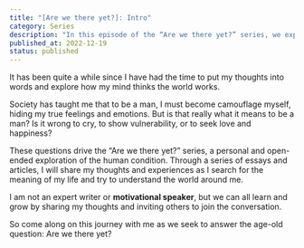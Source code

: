 ```yaml
---
title: "[Are we there yet?]: Intro"
category: Series
description: "In this episode of the “Are we there yet?” series, we explore the idea that life can be more rewarding if we follow the natural order. It may be hard to say when we will arrive at that point of osmosis, but it is essential to maintain hope and stay focused on our goals. Join us as we delve into this thought-provoking topic."
published_at: 2022-12-19
status: published
---
```


It has been quite a while since I have had the time to put my thoughts into words and explore how my mind thinks the world works.

Society has taught me that to be a man, I must become camouflage myself, hiding my true feelings and emotions. But is that really what it means to be a man? Is it wrong to cry, to show vulnerability, or to seek love and happiness?

These questions drive the “Are we there yet?” series, a personal and open-ended exploration of the human condition. Through a series of essays and articles, I will share my thoughts and experiences as I search for the meaning of my life and try to understand the world around me.

I am not an expert writer or **motivational speaker**, but we can all learn and grow by sharing my thoughts and inviting others to join the conversation.


So come along on this journey with me as we seek to answer the age-old question: Are we there yet?